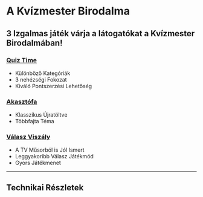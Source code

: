 # A Kvízmester Birodalma

## 3 Izgalmas játék várja a látogatókat a Kvízmester Birodalmában!

### [Quiz Time](https://kiss-martin.github.io/A-Kvizmester-Birodalma/quiz.html)
- Különböző Kategóriák
- 3 nehézségi Fokozat
- Kiváló Pontszerzési Lehetőség

### [Akasztófa](https://kiss-martin.github.io/A-Kvizmester-Birodalma/hangman.html)
- Klasszikus Újratöltve
- Többfajta Téma

### [Válasz Viszály](https://kiss-martin.github.io/A-Kvizmester-Birodalma/secret.html)
- A TV Műsorból is Jól Ismert
- Leggyakoribb Válasz Játékmód
- Gyors Játékmenet
---
## Technikai Részletek
